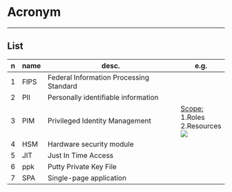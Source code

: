 # Acronym

---

## List
|n|name|desc.|e.g.|
|-|----|-----|----|
|1|FIPS|Federal Information Processing Standard|
|2|PII|Personally identifiable information|
|3|PIM|Privileged Identity Management|<ins>Scope:</ins><br/>1.Roles<br/>2.Resources<br/><img src="https://i.imgur.com/hSw2SSu.png">|
|4|HSM|Hardware security module|
|5|JIT|Just In Time Access||
|6|ppk|Putty Private Key File|
|7|SPA|Single-page application|
